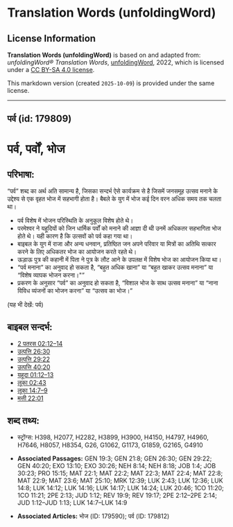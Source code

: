 # Translation Words (unfoldingWord)

## License Information

**Translation Words (unfoldingWord)** is based on and adapted from: _unfoldingWord® Translation Words_, [unfoldingWord](https://unfoldingword.org/utw), 2022, which is licensed under a [CC BY-SA 4.0 license](https://creativecommons.org/licenses/by-sa/4.0/legalcode.en).

This markdown version (created `2025-10-09`) is provided under the same license.



--------------------------------

## पर्व (id: 179809)

पर्व, पर्वों, भोज
=================

परिभाषा:
--------

“पर्व” शब्द का अर्थ अति सामान्य है, जिसका सन्दर्भ ऐसे कार्यक्रम से है जिसमें जनसमूह उत्सव मनाने के उद्देश्य से एक वृहत भोज में सहभागी होता है। बैबले के युग में भोज कई दिन वरन अधिक समय तक चलता था।

* पर्व विशेष में भोजन परिस्थिति के अनुकूल विशेष होते थे।
* परमेश्वर ने यहूदियों को जिन धार्मिक पर्वों को मनाने की आज्ञा दी थी उनमें अधिकतर सहभागिता भोज होते थे। यही कारण है कि उत्सवों को पर्व कहा गया था।
* बाइबल के युग में राजा और अन्य धनवान, प्रतिष्ठित जन अपने परिवार या मित्रों का अतिथि सत्कार करने के लिए अधिकतर भोज का आयोजन करते रहते थे।
* ऊडा़ऊ पुत्र की कहानी में पिता ने पुत्र के लौट आने के उपलक्ष में विशेष भोज का आयोजन किया था।
* “पर्व मनाना” का अनुवाद हो सकता है, “बहुत अधिक खाना” या “बहुत खाकर उत्सव मनाना” या “विशेष व्यापक भोजन करना।"”
* प्रकरण के अनुसार “पर्व” का अनुवाद हो सकता है, “विशाल भोज के साथ उत्सव मनाना” या “नाना विविध व्यंजनों का भोजन करना” या “उत्सव का भोज।”

(यह भी देखें: पर्व)

बाइबल सन्दर्भ:
--------------

* [2 पतरस 02:12–14](https://ref.ly/2Pet0:0)
* [उत्पत्ति 26:30](https://ref.ly/Gen26:30)
* [उत्पत्ति 29:22](https://ref.ly/Gen29:22)
* [उत्पत्ति 40:20](https://ref.ly/Gen40:20)
* [यहूदा 01:12–13](https://ref.ly/Jude1:12-Jude1:13)
* [लूका 02:43](https://ref.ly/Luke2:43)
* [लूका 14:7–9](https://ref.ly/Luke14:7-Luke14:9)
* [मत्ती 22:01](https://ref.ly/Matt22:1)

शब्द तथ्य:
----------

* स्ट्रोंग्स: H398, H2077, H2282, H3899, H3900, H4150, H4797, H4960, H7646, H8057, H8354, G26, G1062, G1173, G1859, G2165, G4910

* **Associated Passages:** GEN 19:3; GEN 21:8; GEN 26:30; GEN 29:22; GEN 40:20; EXO 13:10; EXO 30:26; NEH 8:14; NEH 8:18; JOB 1:4; JOB 30:23; PRO 15:15; MAT 22:1; MAT 22:2; MAT 22:3; MAT 22:4; MAT 22:8; MAT 22:9; MAT 23:6; MAT 25:10; MRK 12:39; LUK 2:43; LUK 12:36; LUK 14:8; LUK 14:12; LUK 14:16; LUK 14:17; LUK 14:24; LUK 20:46; 1CO 11:20; 1CO 11:21; 2PE 2:13; JUD 1:12; REV 19:9; REV 19:17; 2PE 2:12–2PE 2:14; JUD 1:12–JUD 1:13; LUK 14:7–LUK 14:9
* **Associated Articles:** भोज (ID: 179590); पर्व (ID: 179812)

